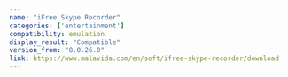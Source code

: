 ```yaml
---
name: "iFree Skype Recorder"
categories: ['entertainment']
compatibility: emulation
display_result: "Compatible"
version_from: "8.0.26.0"
link: https://www.malavida.com/en/soft/ifree-skype-recorder/download
---
```


